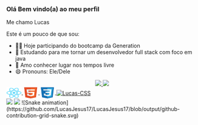 ### Olá Bem vindo(a) ao meu perfil
Me chamo Lucas


Este é um pouco de que sou:

- 👨‍🎓 Hoje participando do bootcamp da Generation
- 📕 Estudando para me tornar um desenvolvedor full stack com foco em java
- 💖 Amo conhecer lugar nos tempos livre
- 😄 Pronouns: Ele/Dele


<div align="center">
  <a href="https://github.com/LucasJesus17">
  <img height="180em" src="https://github-readme-stats.vercel.app/api?username=LucasJesus17&show_icons=true&theme=tokyonight&include_all_commits=true&count_private=true"/>
  <img height="180em" src="https://github-readme-stats.vercel.app/api/top-langs/?username=LucasJesus17&layout=compact&langs_count=7&theme=tokyonight"/>
</div>
  
<div>
  <img align="center" alt="Lucas-React" height="30" width="40" src="https://raw.githubusercontent.com/devicons/devicon/master/icons/react/react-original.svg">
  <img align="center" alt="Lucas-HTML" height="30" width="40" src="https://raw.githubusercontent.com/devicons/devicon/master/icons/html5/html5-original.svg">
  <img align="center" alt="Lucas-CSS" height="30" width="40" src="https://raw.githubusercontent.com/devicons/devicon/master/icons/css3/css3-original.svg">
  <img align="center" alt="Lucas-CSS" height="30" width="40" src="https://img.shields.io/badge/Java-ED8B00?style=for-the-badge&logo=java&logoColor=white">
</div>
  
<div>
  <a href = "Lucas.silvaj2001@gmail.com"><img src="https://img.shields.io/badge/-Gmail-%23333?style=for-the-badge&logo=gmail&logoColor=white" target="_blank"></a>
  <a href="https://www.linkedin.com/in/lucas-de-jesus-silva-7a5b85219/" target="_blank"><img src="https://img.shields.io/badge/-LinkedIn-%230077B5?style=for-the-           badge&logo=linkedin&logoColor=white" target="_blank"></a>
   ![Snake animation](https://github.com/LucasJesus17/LucasJesus17/blob/output/github-contribution-grid-snake.svg)
</div>
